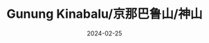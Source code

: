 ---
title: Gunung Kinabalu/京那巴鲁山/神山
date: 2024-02-25
weight: 5
resources:
    - src: DSCF3815_cover.JPG
      params:
          cover: true
---